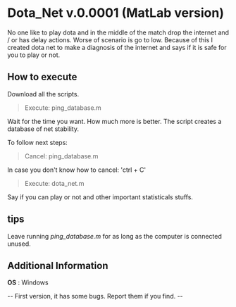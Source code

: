 # Dota_Net v.0.0001   (MatLab version) 

No one like to play dota and in the middle of the match drop the internet and / or has delay actions. Worse of scenario is go to low. Because of this I created dota net to make a diagnosis of the internet and says if it is safe for you to play or not.

## How to execute

Download all the scripts.

> Execute: ping_database.m

Wait for the time you want. How much more is better. The script creates a database of net stability.

To follow next steps:

> Cancel: ping_database.m

In case you don't know how to cancel: 'ctrl + C'

> Execute: dota_net.m

Say if you can play or not and other important statisticals stuffs.

## tips

Leave running _ping_database.m_ for as long as the computer is connected unused.

## Additional Information

**OS** : Windows

-- First version, it has some bugs. Report them if you find.  --
